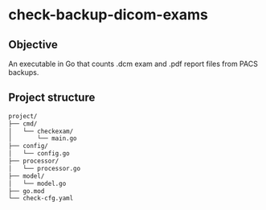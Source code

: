 # check-backup-dicom-exams

## Objective

An executable in Go that counts .dcm exam and .pdf report files from PACS backups.

## Project structure

```txt
project/
├── cmd/
│   └── checkexam/
│       └── main.go
├── config/
│   └── config.go
├── processor/
│   └── processor.go
├── model/
│   └── model.go
├── go.mod
└── check-cfg.yaml
```
